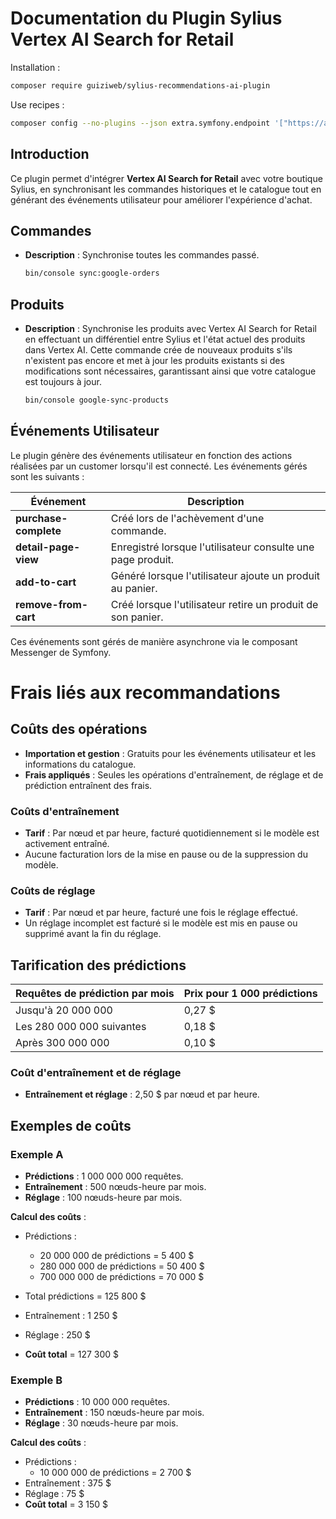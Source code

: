 
# Documentation du Plugin Sylius Vertex AI Search for Retail

Installation : 
```bash
composer require guiziweb/sylius-recommendations-ai-plugin
```
Use recipes :

```bash
composer config --no-plugins --json extra.symfony.endpoint '["https://api.github.com/repos/Guiziweb/symfony-recipes/contents/index.json?ref=flex/main","flex://defaults"]'
```


## Introduction

Ce plugin permet d'intégrer **Vertex AI Search for Retail** avec votre boutique Sylius, en synchronisant les commandes historiques et le catalogue tout en générant des événements utilisateur pour améliorer l'expérience d'achat.

## Commandes

- **Description** : Synchronise toutes les commandes passé.
  ```bash
  bin/console sync:google-orders
  ```

## Produits

- **Description** : Synchronise les produits avec Vertex AI Search for Retail en effectuant un différentiel entre Sylius et l'état actuel des produits dans Vertex AI. Cette commande crée de nouveaux produits s'ils n'existent pas encore et met à jour les produits existants si des modifications sont nécessaires, garantissant ainsi que votre catalogue est toujours à jour.
  ```bash
  bin/console google-sync-products
  ```

## Événements Utilisateur

Le plugin génère des événements utilisateur en fonction des actions réalisées par un customer lorsqu'il est connecté. Les événements gérés sont les suivants :

| Événement              | Description                                                  |
|-----------------------|--------------------------------------------------------------|
| **purchase-complete** | Créé lors de l'achèvement d'une commande.                   |
| **detail-page-view**  | Enregistré lorsque l'utilisateur consulte une page produit.  |
| **add-to-cart**      | Généré lorsque l'utilisateur ajoute un produit au panier.    |
| **remove-from-cart**  | Créé lorsque l'utilisateur retire un produit de son panier.   |

Ces événements sont gérés de manière asynchrone via le composant Messenger de Symfony.


# Frais liés aux recommandations

## Coûts des opérations
- **Importation et gestion** : Gratuits pour les événements utilisateur et les informations du catalogue.
- **Frais appliqués** : Seules les opérations d'entraînement, de réglage et de prédiction entraînent des frais.

### Coûts d'entraînement
- **Tarif** : Par nœud et par heure, facturé quotidiennement si le modèle est activement entraîné.
- Aucune facturation lors de la mise en pause ou de la suppression du modèle.

### Coûts de réglage
- **Tarif** : Par nœud et par heure, facturé une fois le réglage effectué.
- Un réglage incomplet est facturé si le modèle est mis en pause ou supprimé avant la fin du réglage.

## Tarification des prédictions
| Requêtes de prédiction par mois   | Prix pour 1 000 prédictions |
|------------------------------------|-----------------------------|
| Jusqu'à 20 000 000                 | 0,27 $                      |
| Les 280 000 000 suivantes           | 0,18 $                      |
| Après 300 000 000                  | 0,10 $                      |

### Coût d'entraînement et de réglage
- **Entraînement et réglage** : 2,50 $ par nœud et par heure.

## Exemples de coûts

### Exemple A
- **Prédictions** : 1 000 000 000 requêtes.
- **Entraînement** : 500 nœuds-heure par mois.
- **Réglage** : 100 nœuds-heure par mois.

**Calcul des coûts** :
- Prédictions :
    - 20 000 000 de prédictions = 5 400 $
    - 280 000 000 de prédictions = 50 400 $
    - 700 000 000 de prédictions = 70 000 $
- Total prédictions = 125 800 $

- Entraînement : 1 250 $
- Réglage : 250 $
- **Coût total** = 127 300 $

### Exemple B
- **Prédictions** : 10 000 000 requêtes.
- **Entraînement** : 150 nœuds-heure par mois.
- **Réglage** : 30 nœuds-heure par mois.

**Calcul des coûts** :
- Prédictions :
    - 10 000 000 de prédictions = 2 700 $
- Entraînement : 375 $
- Réglage : 75 $
- **Coût total** = 3 150 $ 
